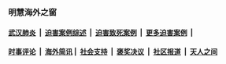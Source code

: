 
### 明慧海外之窗

####  [武汉肺炎](indexes/365.md?t=03100100) &nbsp;|&nbsp;  [迫害案例综述](indexes/328.md?t=03100100) &nbsp;|&nbsp; [迫害致死案例](indexes/277.md?t=03100100)  &nbsp;|&nbsp; [更多迫害案例](indexes/81.md?t=03100100)  &nbsp;|&nbsp; 
####  [时事评论](indexes/19.md?t=03100100) &nbsp;|&nbsp; [海外简讯](indexes/245.md?t=03100100)&nbsp;|&nbsp;  [社会支持](indexes/140.md?t=03100100) &nbsp;|&nbsp; [褒奖决议](indexes/282.md?t=03100100) &nbsp;|&nbsp; [社区报道](indexes/91.md?t=03100100)  &nbsp;|&nbsp; [天人之间](indexes/78.md?t=03100100) 

